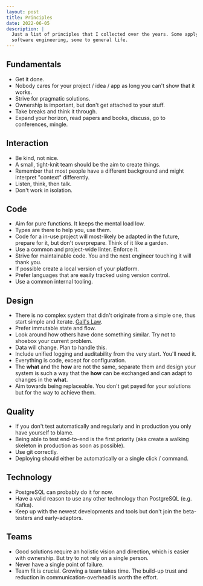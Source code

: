 ```yaml
---
layout: post
title: Principles
date: 2022-06-05
description: |
  Just a list of principles that I collected over the years. Some apply to programming, some to
  software engineering, some to general life.
---
```


## Fundamentals


- Get it done.
- Nobody cares for your project / idea / app as long you can't show that it works.
- Strive for pragmatic solutions.
- Ownership is important, but don't get attached to your stuff.
- Take breaks and think it through.
- Expand your horizon, read papers and books, discuss, go to conferences, mingle.

## Interaction

- Be kind, not nice.
- A small, tight-knit team should be the aim to create things.
- Remember that most people have a different background and might interpret "context" differently.
- Listen, think, then talk.
- Don't work in isolation.

## Code

- Aim for pure functions. It keeps the mental load low.
- Types are there to help you, use them.
- Code for a in-use project will most-likely be adapted in the future, prepare for it, but don't
    overprepare. Think of it like a garden.
- Use a common and project-wide linter. Enforce it.
- Strive for maintainable code. You and the next engineer touching it will thank you.
- If possible create a local version of your platform.
- Prefer languages that are easily tracked using version control.
- Use a common internal tooling.

## Design

- There is no complex system that didn't originate from a simple one, thus start simple and iterate.
  [Gall's Law](https://en.wikipedia.org/wiki/John_Gall_(author)#Gall's_law).
- Prefer immutable state and flow.
- Look around how others have done something similar. Try not to shoebox your current problem.
- Data will change. Plan to handle this.
- Include unified logging and auditability from the very start. You'll need it.
- Everything is code, except for configuration.
- The **what** and the **how** are not the same, separate them and design your system is such a way
    that the **how** can be exchanged and can adapt to changes in the **what**.
- Aim towards being replaceable. You don't get payed for your solutions but for the way to achieve
    them.

## Quality

- If you don't test automatically and regularly and in production you only have yourself to blame.
- Being able to test end-to-end is the first priority (aka create a walking skeleton in production
    as soon as possible).
- Use git correctly.
- Deploying should either be automatically or a single click / command.

## Technology

- PostgreSQL can probably do it for now.
- Have a valid reason to use any other technology than PostgreSQL (e.g. Kafka).
- Keep up with the newest developments and tools but don't join the beta-testers and early-adaptors.

## Teams

- Good solutions require an holistic vision and direction, which is easier with ownership. But try
    to not rely on a single person.
- Never have a single point of failure.
- Team fit is crucial. Growing a team takes time. The build-up trust and reduction in
    communication-overhead is worth the effort.
